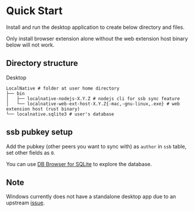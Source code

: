# Quick Start

Install and run the desktop application to create below directory and files.

Only install browser extension alone without the web extension host binary below will not work.

## Directory structure
Desktop
```
LocalNative # folder at user home directory
├── bin
│   ├── localnative-nodejs-X.Y.Z # nodejs cli for ssb sync feature
│   └── localnative-web-ext-host-X.Y.Z{-mac,-gnu-linux,.exe} # web extension host (rust binary)
└── localnative.sqlite3 # user's database
```

## ssb pubkey setup
Add the pubkey (other peers you want to sync with) as `author` in `ssb` table, set other fields as `0`.

You can use [DB Browser for SQLite](http://sqlitebrowser.org/) to explore the database.

## Note
Windows currently does not have a standalone desktop app due to an upstream [issue](https://github.com/neon-bindings/neon/issues/357).

